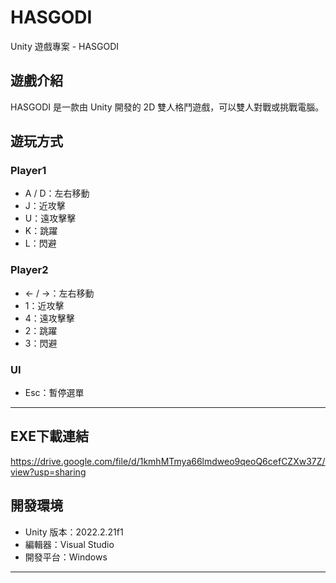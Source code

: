 # HASGODI

Unity 遊戲專案 - HASGODI

## 遊戲介紹

HASGODI 是一款由 Unity 開發的 2D 雙人格鬥遊戲，可以雙人對戰或挑戰電腦。

## 遊玩方式

### Player1
- A / D：左右移動  
- J：近攻擊  
- U：遠攻擊擊
- K：跳躍  
- L：閃避
### Player2
- <- / ->：左右移動  
- 1：近攻擊  
- 4：遠攻擊擊
- 2：跳躍  
- 3：閃避

### UI
- Esc：暫停選單
---

## EXE下載連結
https://drive.google.com/file/d/1kmhMTmya66lmdweo9qeoQ6cefCZXw37Z/view?usp=sharing
## 開發環境

- Unity 版本：2022.2.21f1
- 編輯器：Visual Studio
- 開發平台：Windows

---


